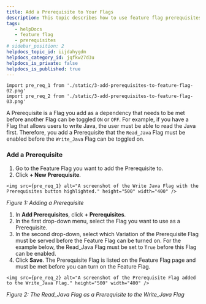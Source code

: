 ```yaml
---
title: Add a Prerequisite to Your Flags
description: This topic describes how to use feature flag prerequisites to enable or disable features based on different flag states.
tags: 
   - helpDocs
   - feature flag
   - prerequisites
# sidebar_position: 2
helpdocs_topic_id: iijdahygdm
helpdocs_category_id: jqfkw27d3u
helpdocs_is_private: false
helpdocs_is_published: true
---
```

```mdx-code-block
import pre_req_1 from './static/3-add-prerequisites-to-feature-flag-02.png'
import pre_req_2 from './static/3-add-prerequisites-to-feature-flag-03.png'
```

A Prerequisite is a Flag you add as a dependency that needs to be met before another Flag can be toggled `ON` or `OFF`. For example, if you have a Flag that allows users to write Java, the user must be able to read the Java first. Therefore, you add a Prerequisite that the `Read_Java` Flag must be enabled before the `Write_Java` Flag can be toggled on. 

### Add a Prerequisite

1. Go to the Feature Flag you want to add the Prerequisite to.
2. Click **+ New Prerequisite**.

```mdx-code-block
<img src={pre_req_1} alt="A screenshot of the Write Java Flag with the Prerequisites button highlighted." height="500" width="400" />
```

*Figure 1: Adding a Prerequisite*

1. In **Add Prerequisites**, click **+ Prerequisites**.
2. In the first drop-down menu, select the Flag you want to use as a Prerequisite.
3. In the second drop-down, select which Variation of the Prerequisite Flag must be served before the Feature Flag can be turned on. For the example below, the Read\_Java Flag must be set to `True` before this Flag can be enabled.
4. Click **Save**. The Prerequisite Flag is listed on the Feature Flag page and must be met before you can turn on the Feature Flag.

```mdx-code-block
<img src={pre_req_2} alt="A screenshot of the Prerequisite Flag added to the Write_Java Flag." height="500" width="400" />
```

*Figure 2: The Read\_Java Flag as a Prerequisite to the Write\_Java Flag*

